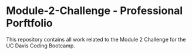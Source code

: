 # Module-2-Challenge - Professional Porftfolio

This repository contains all work related to the Module 2 Challenge for the UC Davis Coding Bootcamp.
